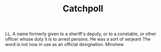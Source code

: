 ---
title: Catchpoll
letter: C
permalink: "/definitions/bld-catchpoll.html"
body: LL. A name formerly given to a sheriff's deputy, or to a constable, or other
  officer whose duty it is to arrest persons. He was a sort of serjeant The word is
  not now in use as an official designation. Minshew
published_at: '2018-07-07'
source: Black's Law Dictionary 2nd Ed (1910)
layout: post
---